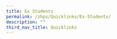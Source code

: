```yaml
---
title: Ex Students
permalink: /zhps/Quicklinks/Ex-Students/
description: ""
third_nav_title: Quicklinks
---
```

